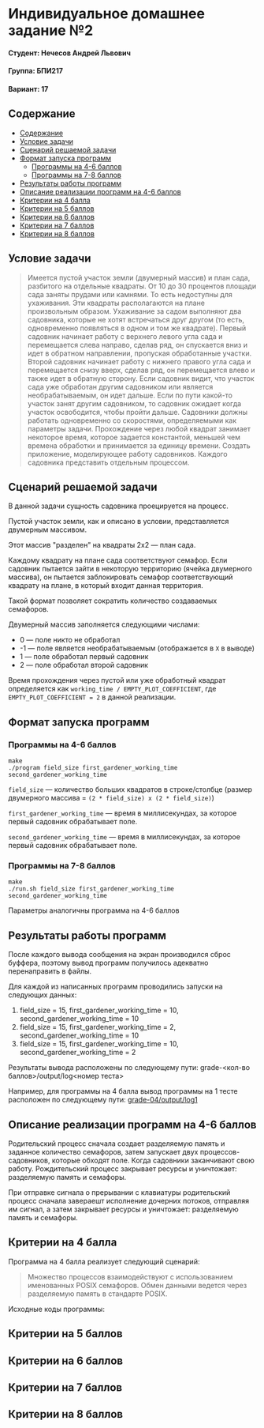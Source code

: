 # Индивидуальное домашнее задание №2
<!-- no toc -->
#### Студент: Нечесов Андрей Львович
<!-- no toc -->
#### Группа: БПИ217
<!-- no toc -->
#### Вариант: 17

## Содержание
- [Содержание](#содержание)
- [Условие задачи](#условие-задачи)
- [Сценарий решаемой задачи](#сценарий-решаемой-задачи)
- [Формат запуска программ](#формат-запуска-программ)
  - [Программы на 4-6 баллов](#программы-на-4-6-баллов)
  - [Программы на 7-8 баллов](#программы-на-7-8-баллов)
- [Результаты работы программ](#результаты-работы-программ)
- [Описание реализации программ на 4-6 баллов](#описание-реализации-программ-на-4-6-баллов)
- [Критерии на 4 балла](#критерии-на-4-балла)
- [Критерии на 5 баллов](#критерии-на-5-баллов)
- [Критерии на 6 баллов](#критерии-на-6-баллов)
- [Критерии на 7 баллов](#критерии-на-7-баллов)
- [Критерии на 8 баллов](#критерии-на-8-баллов)


## Условие задачи
>Имеется пустой участок земли (двумерный массив) и план сада, разбитого на отдельные квадраты. От 10 до 30 процентов площади сада заняты прудами или камнями. То есть недоступны для ухаживания. Эти квадраты располагаются на плане произвольным образом. Ухаживание за садом выполняют два садовника, которые не хотят встречаться друг другом (то есть, одновременно появляться в одном и том же квадрате). Первый садовник начинает работу с верхнего левого угла сада и перемещается слева направо, сделав ряд, он спускается вниз и идет в обратном направлении, пропуская обработанные участки. Второй садовник начинает работу с нижнего правого угла сада и перемещается снизу вверх, сделав ряд, он перемещается влево и также идет в обратную сторону. Если садовник видит, что участок сада уже обработан другим садовником или является необрабатываемым, он идет дальше. Если по пути какой-то участок занят другим садовником, то садовник ожидает когда участок освободится, чтобы пройти дальше. Садовники должны работать одновременно со скоростями, определяемыми как параметры задачи. Прохождение через любой квадрат занимает некоторое время, которое задается константой, меньшей чем времена обработки и принимается за единицу времени. Создать приложение, моделирующее работу садовников. Каждого садовника представить отдельным процессом.

## Сценарий решаемой задачи
В данной задачи сущность садовника проецируется на процесс.  

Пустой участок земли, как и описано в условии, представляется двумерным массивом.  

Этот массив "разделен" на квадраты 2x2 &mdash; план сада. 

Каждому квадрату на плане сада соответствуют семафор. Если садовник пытается зайти в некоторую территорию (ячейка двумерного массива), он пытается заблокировать семафор соответствующий квадрату на плане, в который входит данная территория.  

Такой формат позволяет сократить количество создаваемых семафоров.

Двумерный массив заполняется следующими числами:
* 0 &mdash; поле никто не обработал
* -1 &mdash; поле является необрабатываемым (отображается в `X` в выводе)
* 1 &mdash; поле обработал первый садовник
* 2 &mdash; поле обработал второй садовник

Время прохождения через пустой или уже обработный квадрат определяется как `working_time / EMPTY_PLOT_COEFFICIENT`, где `EMPTY_PLOT_COEFFICIENT = 2` в данной реализации.

## Формат запуска программ
### Программы на 4-6 баллов
```console
make
./program field_size first_gardener_working_time second_gardener_working_time
```
`field_size` &mdash; количество больших квадратов в строке/столбце (размер двумерного массива = `(2 * field_size) x (2 * field_size)`)  

`first_gardener_working_time` &mdash; время в миллисекундах, за которое первый садовник обрабатывает поле.  

`second_gardener_working_time` &mdash; время в миллисекундах, за которое первый садовник обрабатывает поле.
### Программы на 7-8 баллов
```console
make
./run.sh field_size first_gardener_working_time second_gardener_working_time
```
Параметры аналогичны программа на 4-6 баллов

## Результаты работы программ
После каждого вывода сообщения на экран производился сброс буффера, поэтому вывод программ получилось адекватно перенаправить в файлы.

Для каждой из написанных программ проводились запуски на следующих данных:
1. field_size = 15, first_gardener_working_time = 10, second_gardener_working_time = 10 
2. field_size = 15, first_gardener_working_time = 2, second_gardener_working_time = 10
3. field_size = 15, first_gardener_working_time = 10, second_gardener_working_time = 2
   
Результаты вывода расположены по следующему пути:
grade-<кол-во баллов>/output/log<номер теста>

Например, для программы на 4 балла вывод программы на 1 тесте расположен по следующему пути: [grade-04/output/log1](grade-04/output/log1)
## Описание реализации программ на 4-6 баллов
Родительский процесс сначала создает разделяемую память и заданное количество семафоров, затем запускает двух процессов-садовников, которые обходят поле. Когда садовники заканчивают свою работу. Рождительский процесс закрывает ресурсы и уничтожает: разделяемую память и семафоры.  

При отправке сигнала о прерывании с клавиатуры родительский процесс сначала завераешт исполнение дочерних потоков, отправляя им сигнал, а затем закрывает ресурсы и уничтожает: разделяемую память и семафоры.  
## Критерии на 4 балла
Программа на 4 балла реализует следующий сценарий:
> Множество процессов взаимодействуют с использованием именованных POSIX семафоров. Обмен данными ведется через
разделяемую память в стандарте POSIX.

Исходные коды программы: [](gr)
## Критерии на 5 баллов
## Критерии на 6 баллов
## Критерии на 7 баллов
## Критерии на 8 баллов
  